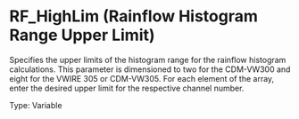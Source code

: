 # RF_HighLim (Rainflow Histogram Range Upper Limit)

Specifies the upper limits of the histogram range for the rainflow histogram calculations. This parameter is dimensioned to two for the CDM-VW300 and eight for the VWIRE 305 or CDM-VW305. For each element of the array, enter the desired upper limit for the respective channel number.

Type: Variable
